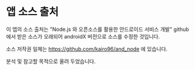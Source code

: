 # 앱 소스 출처
이 앱의 소스 출처는 "Node.js 와 오픈소스를 활용한 안드로이드 서비스 개발" github 에서 받은 소스가 오래되어 androidX 버전으로 소스를 수정한 것입니다.

소스 저작권 일체는 https://github.com/kairo96/and_node 에 있습니다.

분석 및 참고할 목적으로 올려 두었습니다.

